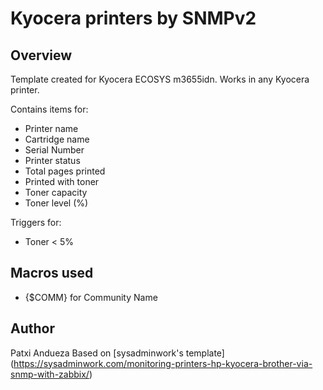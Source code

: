 # Kyocera printers by SNMPv2

## Overview

Template created for Kyocera ECOSYS m3655idn.
Works in any Kyocera printer.


Contains items for:

* Printer name
* Cartridge name
* Serial Number
* Printer status
* Total pages printed
* Printed with toner
* Toner capacity
* Toner level (%)


Triggers for:

* Toner < 5%

## Macros used

* {$COMM} for Community Name

## Author

Patxi Andueza
Based on [sysadminwork's template] (https://sysadminwork.com/monitoring-printers-hp-kyocera-brother-via-snmp-with-zabbix/)